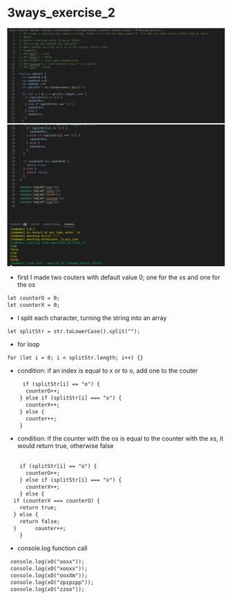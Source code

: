 # 3ways_exercise_2

![screenshot code](images/screenshot_code_1.png)
![screenshot_code](images/screenshot_code_2.png)

* first I made two couters with default value 0; one for the xs and one for the os

```  
let counterO = 0;
let counterX = 0; 

``` 

* I split each character, turning the string into an array


``` 
let splitStr = str.toLowerCase().split(""); 

```

* for loop


```  
for (let i = 0; i < splitStr.length; i++) {} 

```

* condition: if an index is equal to x or to o, add one to the couter


```    
     if (splitStr[i] == "o") {
      counterO++;
    } else if (splitStr[i] === "x") {
      counterX++;
    } else {
      counter++;
    } 

 ```

* condition: if the counter with the os is equal to the counter with the xs, it would return true, otherwise false


```    

    if (splitStr[i] == "o") {
      counterO++;
    } else if (splitStr[i] === "x") {
      counterX++;
    } else {
  if (counterX === counterO) {
    return true;
  } else {
    return false;
  }      counter++;
    } 

 ```


* console.log function call

```
 console.log(xO("ooxx"));
 console.log(xO("xooxx"));
 console.log(xO("ooxXm"));
 console.log(xO("zpzpzpp"));
 console.log(xO("zzoo"));

```
